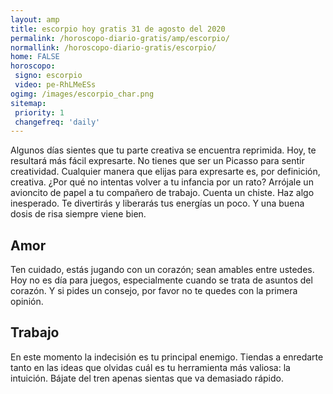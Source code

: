 ```yaml
---
layout: amp
title: escorpio hoy gratis 31 de agosto del 2020 
permalink: /horoscopo-diario-gratis/amp/escorpio/
normallink: /horoscopo-diario-gratis/escorpio/
home: FALSE
horoscopo:
 signo: escorpio
 video: pe-RhLMeESs 
ogimg: /images/escorpio_char.png
sitemap:
 priority: 1
 changefreq: 'daily'
---
```



Algunos días sientes que tu parte creativa se encuentra reprimida. Hoy, te resultará más fácil expresarte. No tienes que ser un Picasso para sentir creatividad. Cualquier manera que elijas para expresarte es, por definición, creativa. ¿Por qué no intentas volver a tu infancia por un rato? Arrójale un avioncito de papel a tu compañero de trabajo. Cuenta un chiste. Haz algo inesperado. Te divertirás y liberarás tus energías un poco. Y una buena dosis de risa siempre viene bien.

## Amor

Ten cuidado, estás jugando con un corazón; sean amables entre ustedes. Hoy no es día para juegos, especialmente cuando se trata de asuntos del corazón. Y si pides un consejo, por favor no te quedes con la primera opinión.

## Trabajo

En este momento la indecisión es tu principal enemigo. Tiendas a enredarte tanto en las ideas que olvidas cuál es tu herramienta más valiosa: la intuición. Bájate del tren apenas sientas que va demasiado rápido.